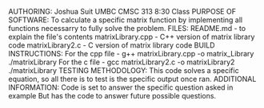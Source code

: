 AUTHORING: Joshua Suit UMBC CMSC 313 8:30 Class
PURPOSE OF SOFTWARE: To calculate a specific matrix function by implementing all functions
                     necessarry to fully solve the problem.
FILES: README.md - to explain the file's contents
       matrixLibrary.cpp - C++ version of matrix library code
       matrixLibrary2.c - C version of matrix library code
BUILD INSTRUCTIONS: For the cpp file -
                    g++ matrixLibrary.cpp -o matrix_Library
                    ./matrixLibrary
                    For the c file -
                    gcc matrixLibrary2.c -o matrixLibrary2
                    ./matrixLibrary
TESTING METHODOLOGY: This code solves a specific equation, so all there is to 
                     test is the specific output once ran.
ADDITIONAL INFORMATION: Code is set to answer the specific question asked in example
                        But has the code to answer future possible questions.
